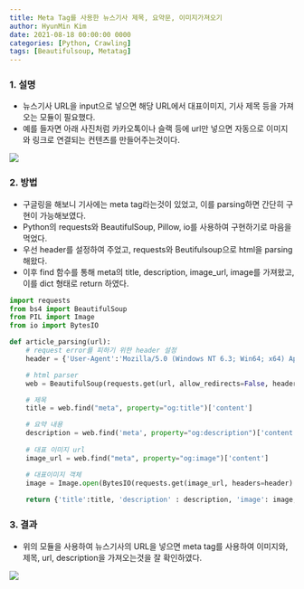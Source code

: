 ```yaml
---
title: Meta Tag를 사용한 뉴스기사 제목, 요약문, 이미지가져오기
author: HyunMin Kim
date: 2021-08-18 00:00:00 0000
categories: [Python, Crawling]
tags: [Beautifulsoup, Metatag]
---
```


### 1. 설명
- 뉴스기사 URL을 input으로 넣으면 해당 URL에서 대표이미지, 기사 제목 등을 가져오는 모듈이 필요했다.
- 예를 들자면 아래 사진처럼 카카오톡이나 슬랙 등에 url만 넣으면 자동으로 이미지와 링크로 연결되는 컨텐츠를 만들어주는것이다.

<img src ='https://user-images.githubusercontent.com/60168331/129827346-775378a6-cdcd-4b3b-ba23-10fe9a0205de.png'>

### 2. 방법
- 구글링을 해보니 기사에는 meta tag라는것이 있었고, 이를 parsing하면 간단히 구현이 가능해보였다.
- Python의 requests와 BeautifulSoup, Pillow, io를 사용하여 구현하기로 마음을 먹었다.
- 우선 header를 설정하여 주었고, requests와 Beutifulsoup으로 html을 parsing 해왔다.
- 이후 find 함수를 통해 meta의 title, description, image_url, image를 가져왔고, 이를 dict 형태로 return 하였다.


```python
import requests
from bs4 import BeautifulSoup
from PIL import Image
from io import BytesIO

def article_parsing(url):
    # request error를 피하기 위한 header 설정
    header = {'User-Agent':'Mozilla/5.0 (Windows NT 6.3; Win64; x64) AppleWebKit/537.36 (KHTML, like Gecko) Chrome/63.0.3239.132 Safari/537.36'}

    # html parser
    web = BeautifulSoup(requests.get(url, allow_redirects=False, headers=header).text, 'html.parser')

    # 제목
    title = web.find("meta", property="og:title")['content']

    # 요약 내용
    description = web.find('meta', property="og:description")['content']
    
    # 대표 이미지 url
    image_url = web.find("meta", property="og:image")['content']

    # 대표이미지 객체
    image = Image.open(BytesIO(requests.get(image_url, headers=header).content))
    
    return {'title':title, 'description' : description, 'image': image, 'image_url':image_url, 'url':url }
```

### 3. 결과
- 위의 모듈을 사용하여 뉴스기사의 URL을 넣으면 meta tag를 사용하여 이미지와, 제목, url, description을 가져오는것을 잘 확인하였다.

<img src = 'https://user-images.githubusercontent.com/60168331/129828060-cbd27bee-ab2c-4c3e-bda4-a8ba8b6eb53d.png'>